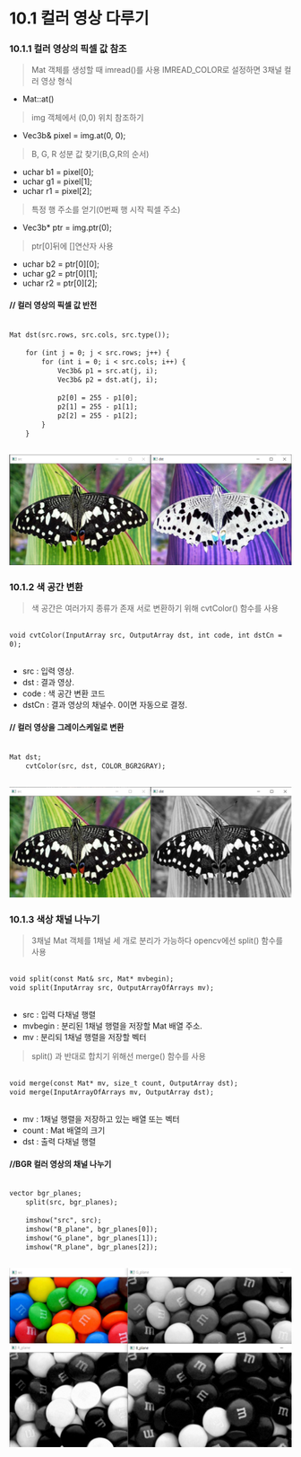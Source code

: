 10.1 컬러 영상 다루기
========================
### 10.1.1 컬러 영상의 픽셀 값 참조
> Mat 객체를 생성할 때 imread()를 사용
> IMREAD_COLOR로 설정하면 3채널 컬러 영상 형식

* Mat::at()

>  img 객체에서 (0,0) 위치 참조하기
* Vec3b& pixel = img.at<Vec3b>(0, 0);

> B, G, R 성분 값 찾기(B,G,R의 순서)
* uchar b1 = pixel[0];
* uchar g1 = pixel[1];
* uchar r1 = pixel[2];

> 특정 행 주소를 얻기(0번째 행 시작 픽셀 주소)
* Vec3b* ptr = img.ptr<Vec3b>(0);

> ptr[0]뒤에 []연산자 사용
* uchar b2 = ptr[0][0];
* uchar g2 = ptr[0][1];
* uchar r2 = ptr[0][2];

#### // 컬러 영상의 픽셀 값 반전
<pre>
<code>
Mat dst(src.rows, src.cols, src.type());

	for (int j = 0; j < src.rows; j++) {
		for (int i = 0; i < src.cols; i++) {
			Vec3b& p1 = src.at<Vec3b>(j, i);
			Vec3b& p2 = dst.at<Vec3b>(j, i);

			p2[0] = 255 - p1[0];
			p2[1] = 255 - p1[1];
			p2[2] = 255 - p1[2];
		}
	}
</code>
</pre>
![Alt text](https://github.com/kvmii/opencv/blob/main/color/inverse.png?raw=true)

### 10.1.2 색  공간 변환
> 색 공간은 여러가지 종류가 존재
> 서로 변환하기 위해 cvtColor() 함수를 사용
<pre>
<code>
void cvtColor(InputArray src, OutputArray dst, int code, int dstCn = 0);
</code>
</pre>
* src : 입력 영상.
* dst : 결과 영상.
* code : 색 공간 변환 코드
* dstCn : 결과 영상의 채널수. 0이면 자동으로 결정.

#### // 컬러 영상을 그레이스케일로 변환
<pre>
<code>
Mat dst;
	cvtColor(src, dst, COLOR_BGR2GRAY);
</code>
</pre>
![Alt text](https://github.com/kvmii/opencv/blob/main/color/grayscale.png?raw=true)

### 10.1.3 색상 채널 나누기
> 3채널 Mat 객체를 1채널 세 개로 분리가 가능하다
> opencv에선 split() 함수를 사용
<pre>
<code>
void split(const Mat& src, Mat* mvbegin);
void split(InputArray src, OutputArrayOfArrays mv);
</code>
</pre>
* src : 입력 다채널 행렬
* mvbegin : 분리된 1채널 행렬을 저장할 Mat 배열 주소.
* mv : 분리되 1채널 행렬을 저장할 벡터

> split() 과 반대로 합치기 위해선 merge() 함수를 사용
<pre>
<code>
void merge(const Mat* mv, size_t count, OutputArray dst);
void merge(InputArrayOfArrays mv, OutputArray dst);
</code>
</pre>
* mv : 1채널 행렬을 저장하고 있는 배열 또는 벡터
* count : Mat 배열의 크기
* dst : 출력 다채널 행렬

#### //BGR 컬러 영상의 채널 나누기
<pre>
<code>
vector<Mat> bgr_planes;
	split(src, bgr_planes);

	imshow("src", src);
	imshow("B_plane", bgr_planes[0]);
	imshow("G_plane", bgr_planes[1]);
	imshow("R_plane", bgr_planes[2]);
</code>
</pre>
![Alt text](https://github.com/kvmii/opencv/blob/main/color/split.png?raw=true)
